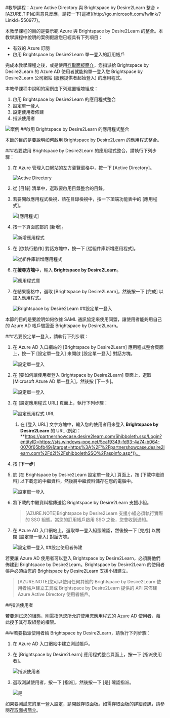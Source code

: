 <properties pageTitle="教學課程：Azure Active Directory 與 Brightspace by Desire2Learn 整合 | Microsoft Azure" description="了解如何使用 Brightspace by Desire2Learn 搭配 Azure Active Directory 來啟用單一登入、自動化佈建和更多功能！" services="active-directory" authors="MarkusVi"  documentationCenter="na" manager="stevenpo"/>
<tags ms.service="active-directory" ms.devlang="na" ms.topic="article" ms.tgt_pltfrm="na" ms.workload="identity" ms.date="08/01/2015" ms.author="markvi" />
#教學課程：Azure Active Directory 與 Brightspace by Desire2Learn 整合
>[AZURE.TIP]如需意見反應，請按一下[這裡](http://go.microsoft.com/fwlink/?LinkId=550977)。

本教學課程的目的是要示範 Azure 與 Brightspace by Desire2Learn 的整合。本教學課程中說明的案例假設您已經具有下列項目：

-   有效的 Azure 訂閱
-   啟用 Brightspace by Desire2Learn 單一登入的訂用帳戶

完成本教學課程之後，或是使用[存取面板簡介](https://msdn.microsoft.com/library/dn308586)，您指派給 Brightspace by Desire2Learn 的 Azure AD 使用者就能夠單一登入您 Brightspace by Desire2Learn 公司網站 (服務提供者起始登入) 的應用程式。

本教學課程中說明的案例由下列建置組塊組成：

1.  啟用 Brightspace by Desire2Learn 的應用程式整合
2.  設定單一登入
3.  設定使用者佈建
4.  指派使用者

![案例](./media/active-directory-saas-brightspace-desire2learn-tutorial/IC798957.png "案例")
##啟用 Brightspace by Desire2Learn 的應用程式整合

本節的目的是要說明如何啟用 Brightspace by Desire2Learn 的應用程式整合。

###若要啟用 Brightspace by Desire2Learn 的應用程式整合，請執行下列步驟：

1.  在 Azure 管理入口網站的左方瀏覽窗格中，按一下 [Active Directory]。

    ![Active Directory](./media/active-directory-saas-brightspace-desire2learn-tutorial/IC700993.png "Active Directory")

2.  從 [目錄] 清單中，選取要啟用目錄整合的目錄。

3.  若要開啟應用程式檢視，請在目錄檢視中，按一下頂端功能表中的 [應用程式]。

    ![[應用程式]](./media/active-directory-saas-brightspace-desire2learn-tutorial/IC700994.png "[應用程式]")

4.  按一下頁面底部的 [新增]。

    ![新增應用程式](./media/active-directory-saas-brightspace-desire2learn-tutorial/IC749321.png "新增應用程式")

5.  在 [欲執行動作] 對話方塊中，按一下 [從組件庫新增應用程式]。

    ![從組件庫新增應用程式](./media/active-directory-saas-brightspace-desire2learn-tutorial/IC749322.png "從組件庫新增應用程式")

6.  在**搜尋方塊**中，輸入 **Brightspace by Desire2Learn**。

    ![應用程式庫](./media/active-directory-saas-brightspace-desire2learn-tutorial/IC798958.png "應用程式庫")

7.  在結果窗格中，選取 [Brightspace by Desire2Learn]，然後按一下 [完成] 以加入應用程式。

    ![Brightspace by Desire2Learn](./media/active-directory-saas-brightspace-desire2learn-tutorial/IC799321.png "Brightspace by Desire2Learn")
##設定單一登入

本節的目的是要說明如何依據 SAML 通訊協定來使用同盟，讓使用者能夠用自己的 Azure AD 帳戶驗證至 Brightspace by Desire2Learn。

###若要設定單一登入，請執行下列步驟：

1.  在 Azure AD 入口網站的 [Brightspace by Desire2Learn] 應用程式整合頁面上，按一下 [設定單一登入] 來開啟 [設定單一登入] 對話方塊。

    ![設定單一登入](./media/active-directory-saas-brightspace-desire2learn-tutorial/IC798959.png "設定單一登入")

2.  在 [要如何讓使用者登入 Brightspace by Desire2Learn] 頁面上，選取 [Microsoft Azure AD 單一登入]，然後按 [下一步]。

    ![設定單一登入](./media/active-directory-saas-brightspace-desire2learn-tutorial/IC798960.png "設定單一登入")

3.  在 [設定應用程式 URL] 頁面上，執行下列步驟：

    ![設定應用程式 URL](./media/active-directory-saas-brightspace-desire2learn-tutorial/IC798961.png "設定應用程式 URL")

    1.  在 [登入 URL] 文字方塊中，輸入您的使用者用來登入 **Brightspace by Desire2Learn** 的 URL (例如：**https://partnershowcase.desire2learn.com/Shibboleth.sso/Login?entityID=https://sts.windows-ppe.net/5caf9349-fd93-4a74-b064-0070f65bfb49/&target=https%3A%2F%2Fpartnershowcase.desire2learn.com%2Fd2l%2FshibbolethSSO%2Faspinfo.asp*))。
2.  按 [**下一步**]

4.  於 [在 Brightspace by Desire2Learn 設定單一登入] 頁面上，按 [下載中繼資料] 以下載您的中繼資料，然後將中繼資料儲存在您的電腦中。

    ![設定單一登入](./media/active-directory-saas-brightspace-desire2learn-tutorial/IC798962.png "設定單一登入")

5.  將下載的中繼資料檔傳送給 Brightspace by Desire2Learn 支援小組。

    >[AZURE.NOTE]Brightspace by Desire2Learn 支援小組必須執行實際的 SSO 組態。當您的訂用帳戶啟用 SSO 之後，您會收到通知。

6.  在 Azure AD 入口網站上，選取單一登入組態確認，然後按一下 [完成] 以關閉 [設定單一登入] 對話方塊。

    ![設定單一登入](./media/active-directory-saas-brightspace-desire2learn-tutorial/IC798963.png "設定單一登入")
##設定使用者佈建

若要讓 Azure AD 使用者可以登入 Brightspace by Desire2Learn，必須將他們佈建到 Brightspace by Desire2Learn。Brightspace by Desire2Learn 的使用者帳戶必須由您的 Brightspace by Desire2Learn 支援小組建立。

>[AZURE.NOTE]您可以使用任何其他的 Brightspace by Desire2Learn 使用者帳戶建立工具或 Brightspace by Desire2Learn 提供的 API 來佈建 Azure Active Directory 使用者帳戶。

##指派使用者

若要測試您的組態，則需指派您所允許使用您應用程式的 Azure AD 使用者，藉此授予其存取組態的權限。

###若要指派使用者給 Brightspace by Desire2Learn，請執行下列步驟：

1.  在 Azure AD 入口網站中建立測試帳戶。

2.  在 [Brightspace by Desire2Learn] 應用程式整合頁面上，按一下 [指派使用者]。

    ![指派使用者](./media/active-directory-saas-brightspace-desire2learn-tutorial/IC798964.png "指派使用者")

3.  選取測試使用者，按一下 [指派]，然後按一下 [是] 確認指派。

    ![是](./media/active-directory-saas-brightspace-desire2learn-tutorial/IC767830.png "是")

如果要測試您的單一登入設定，請開啟存取面板。如需存取面板的詳細資訊，請參閱[存取面板簡介](https://msdn.microsoft.com/library/dn308586)。

<!---HONumber=August15_HO7-->